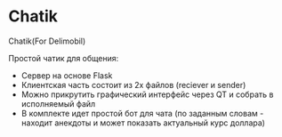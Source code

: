 # Chatik
Chatik(For Delimobil)


Простой чатик для общения:

- Сервер на основе Flask
- Клиентская часть состоит из 2х файлов (reciever и sender)
- Можно прикрутить графический интерфейс через QT и собрать в исполняемый файл
- В комплекте идет простой бот для чата (по заданным словам - находит анекдоты и может показать актуальный курс доллара)
